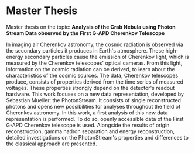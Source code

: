 # Master Thesis
Master thesis on the topic: __Analysis of the Crab Nebula using Photon Stream Data observed by the First G-APD Cherenkov Telescope__

In imaging air Cherenkov astronomy, the cosmic radiation is observed via the
secondary particles it produces in Earth's atmosphere. These high-energy secondary
particles cause the emission of Cherenkov light, which is measured by the
Cherenkov telescopes' optical cameras. From this light, information on the
cosmic radiation can be derived, to learn about the characteristics of the
cosmic sources. The data, Cherenkov telescopes produce, consists of
properties derived from the time series of measured voltages. These properties
strongly depend on the detector's readout hardware. This work focuses on a new
data representation, developed by Sebastian Mueller: the PhotonStream. It
consists of single reconstructed photons and opens new possibilities for
analyses throughout the field of Cherenkov astronomy. In this work, a first analysis of this new data representation is
performed. To do so, openly accessible data of the First G-APD Cherenkov
telescope is used. Alongside the results of origin reconstruction, gamma hadron
separation and energy reconstruction, detailed investigations on the
PhotonStream's properties and differences to the classical approach are
presented.

